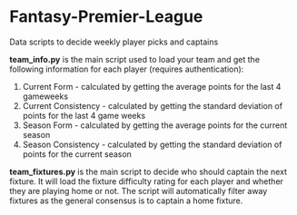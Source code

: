 # Fantasy-Premier-League
Data scripts to decide weekly player picks and captains

<b>team_info.py</b> is the main script used to load your team and get the following information for each player (requires authentication):
1) Current Form - calculated by getting the average points for the last 4 gameweeks
2) Current Consistency - calculated by getting the standard deviation of points for the last 4 game weeks
3) Season Form - calculated by getting the average points for the current season
4) Season Consistency - calculated by getting the standard deviation of points for the current season

<b>team_fixtures.py</b> is the main script to decide who should captain the next fixture. It will load the fixture difficulty rating for each player and whether they are playing home or not. The script will automatically filter away fixtures as the general consensus is to captain a home fixture. 
